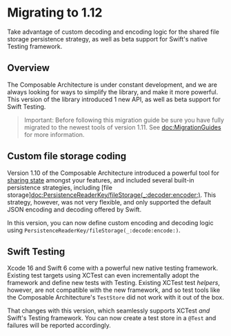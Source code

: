 # Migrating to 1.12

Take advantage of custom decoding and encoding logic for the shared file storage persistence
strategy, as well as beta support for Swift's native Testing framework.

## Overview

The Composable Architecture is under constant development, and we are always looking for ways to
simplify the library, and make it more powerful. This version of the library introduced 1 new
API, as well as beta support for Swift Testing.

> Important: Before following this migration guide be sure you have fully migrated to the newest
> tools of version 1.11. See <doc:MigrationGuides> for more information.

## Custom file storage coding

Version 1.10 of the Composable Architecture introduced a powerful tool for 
[sharing state](<doc:SharingState>) amongst your features, and included several built-in persistence
strategies, including [file storage]<doc:PersistenceReaderKey/fileStorage(_:decoder:encoder:)>. This
strategy, however, was not very flexible, and only supported the default JSON encoding and decoding
offered by Swift.

In this version, you can now define custom encoding and decoding logic using
``PersistenceReaderKey/fileStorage(_:decode:encode:)``.

## Swift Testing

Xcode 16 and Swift 6 come with a powerful new native testing framework. Existing test targets using
XCTest can even incrementally adopt the framework and define new tests with Testing. Existing XCTest
test _helpers_, however, are not compatible with the new framework, and so test tools like the
Composable Architecture's `TestStore` did not work with it out of the box.

That changes with this version, which seamlessly supports XCTest _and_ Swift's Testing framework.
You can now create a test store in a `@Test` and failures will be reported accordingly.
